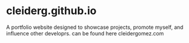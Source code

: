 # cleiderg.github.io
A portfolio website designed to showcase projects, promote myself, and influence other developrs.
can be found here cleidergomez.com
